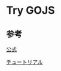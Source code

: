 # Try GOJS

## 参考

[公式](https://gojs.net/latest/index.html)

[チュートリアル](https://gojs.net/latest/learn/)

